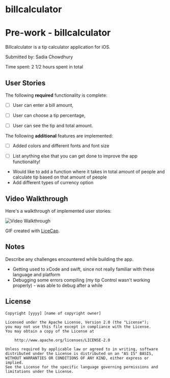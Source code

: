 # billcalculator
# Pre-work - billcalculator

Billcalculator is a tip calculator application for iOS.

Submitted by: Sadia Chowdhury

Time spent: 2 1/2 hours spent in total

## User Stories

The following **required** functionality is complete:

* [ ] User can enter a bill amount, 
* [ ] User can choose a tip percentage,
* [ ] User can see the tip and total amount.


The following **additional** features are implemented:
* [ ] Added colors and different fonts and font size  

- [ ] List anything else that you can get done to improve the app functionality!
- Would like to add a function where it takes in total 
  amount of people and calculate tip based on that amount of people
- Add different types of currency option


## Video Walkthrough 

Here's a walkthrough of implemented user stories:

<img src='http://g.recordit.co/jEKBH1ooN9.gif' title='Video Walkthrough' width='' alt='Video Walkthrough' />

GIF created with [LiceCap](http://www.cockos.com/licecap/).

## Notes

Describe any challenges encountered while building the app.
- Getting used to xCode and swift, since not really familiar with these language and platform
- Debugging some errors compiling (my tip Control wasn't working properly) - was able to debug after a while 


## License

    Copyright [yyyy] [name of copyright owner]

    Licensed under the Apache License, Version 2.0 (the "License");
    you may not use this file except in compliance with the License.
    You may obtain a copy of the License at

        http://www.apache.org/licenses/LICENSE-2.0

    Unless required by applicable law or agreed to in writing, software
    distributed under the License is distributed on an "AS IS" BASIS,
    WITHOUT WARRANTIES OR CONDITIONS OF ANY KIND, either express or implied.
    See the License for the specific language governing permissions and
    limitations under the License.
